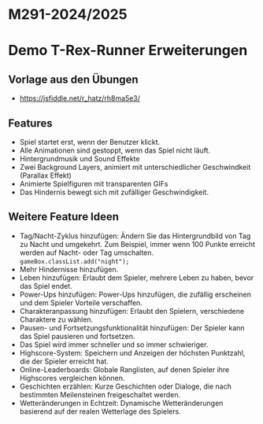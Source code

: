 # M291-2024/2025

# Demo T-Rex-Runner Erweiterungen

## Vorlage aus den Übungen

- https://jsfiddle.net/r_hatz/rh8ma5e3/

## Features

- Spiel startet erst, wenn der Benutzer klickt.
- Alle Animationen sind gestoppt, wenn das Spiel nicht läuft.
- Hintergrundmusik und Sound Effekte
- Zwei Background Layers, animiert mit unterschiedlicher Geschwindkeit (Parallax Effekt)
- Animierte Spielfiguren mit transparenten GIFs
- Das Hindernis bewegt sich mit zufälliger Geschwindigkeit.

## Weitere Feature Ideen

- Tag/Nacht-Zyklus hinzufügen: Ändern Sie das Hintergrundbild von Tag zu Nacht und umgekehrt. Zum Beispiel, immer wenn 100 Punkte erreicht werden auf Nacht- oder Tag umschalten.
  `gameBox.classList.add("night");`
- Mehr Hindernisse hinzufügen.
- Leben hinzufügen: Erlaubt dem Spieler, mehrere Leben zu haben, bevor das Spiel endet.
- Power-Ups hinzufügen: Power-Ups hinzufügen, die zufällig erscheinen und dem Spieler Vorteile verschaffen.
- Charakteranpassung hinzufügen: Erlaubt den Spielern, verschiedene Charaktere zu wählen.
- Pausen- und Fortsetzungsfunktionalität hinzufügen: Der Spieler kann das Spiel pausieren und fortsetzen.
- Das Spiel wird immer schneller und so immer schwieriger.
- Highscore-System: Speichern und Anzeigen der höchsten Punktzahl, die der Spieler erreicht hat.
- Online-Leaderboards: Globale Ranglisten, auf denen Spieler ihre Highscores vergleichen können.
- Geschichten erzählen: Kurze Geschichten oder Dialoge, die nach bestimmten Meilensteinen freigeschaltet werden.
- Wetteränderungen in Echtzeit: Dynamische Wetteränderungen basierend auf der realen Wetterlage des Spielers.
